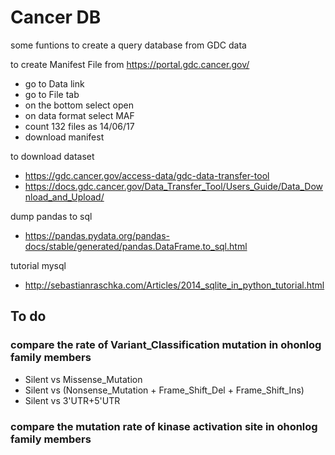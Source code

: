 # Cancer DB
some funtions to create a query database from GDC data


to create Manifest File 
from https://portal.gdc.cancer.gov/
- go to Data link
- go to File tab
- on the bottom select open
- on data format select MAF
- count 132 files as 14/06/17
- download manifest

to download dataset
- https://gdc.cancer.gov/access-data/gdc-data-transfer-tool
- https://docs.gdc.cancer.gov/Data_Transfer_Tool/Users_Guide/Data_Download_and_Upload/


dump pandas to sql
- https://pandas.pydata.org/pandas-docs/stable/generated/pandas.DataFrame.to_sql.html

tutorial mysql
- http://sebastianraschka.com/Articles/2014_sqlite_in_python_tutorial.html

## To do
### compare the rate of Variant_Classification mutation in ohonlog family members 
- Silent vs Missense_Mutation
- Silent vs (Nonsense_Mutation + Frame_Shift_Del + Frame_Shift_Ins)
- Silent vs 3'UTR+5'UTR

### compare the mutation rate of kinase activation site in ohonlog family members 



 
